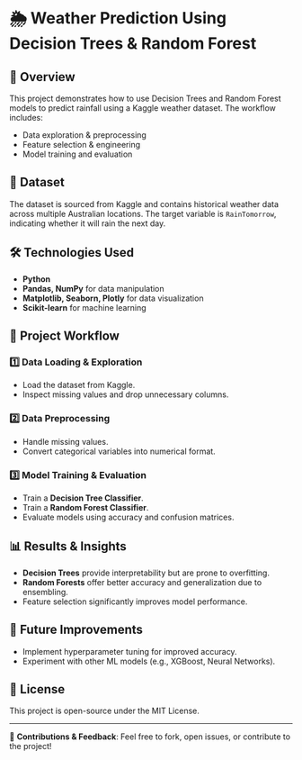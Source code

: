 # 🌦️ Weather Prediction Using Decision Trees & Random Forest

## 📌 Overview
This project demonstrates how to use Decision Trees and Random Forest models to predict rainfall using a Kaggle weather dataset. The workflow includes:
- Data exploration & preprocessing
- Feature selection & engineering
- Model training and evaluation

## 📂 Dataset
The dataset is sourced from Kaggle and contains historical weather data across multiple Australian locations. The target variable is `RainTomorrow`, indicating whether it will rain the next day.

## 🛠️ Technologies Used
- **Python**
- **Pandas, NumPy** for data manipulation
- **Matplotlib, Seaborn, Plotly** for data visualization
- **Scikit-learn** for machine learning

## 🚀 Project Workflow
### 1️⃣ Data Loading & Exploration
- Load the dataset from Kaggle.
- Inspect missing values and drop unnecessary columns.

### 2️⃣ Data Preprocessing
- Handle missing values.
- Convert categorical variables into numerical format.

### 3️⃣ Model Training & Evaluation
- Train a **Decision Tree Classifier**.
- Train a **Random Forest Classifier**.
- Evaluate models using accuracy and confusion matrices.

## 📊 Results & Insights
- **Decision Trees** provide interpretability but are prone to overfitting.
- **Random Forests** offer better accuracy and generalization due to ensembling.
- Feature selection significantly improves model performance.


## 📌 Future Improvements
- Implement hyperparameter tuning for improved accuracy.
- Experiment with other ML models (e.g., XGBoost, Neural Networks).

## 📜 License
This project is open-source under the MIT License.

---
📩 **Contributions & Feedback**: Feel free to fork, open issues, or contribute to the project!

